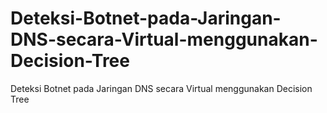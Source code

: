 # Deteksi-Botnet-pada-Jaringan-DNS-secara-Virtual-menggunakan-Decision-Tree
Deteksi Botnet pada Jaringan DNS secara Virtual menggunakan Decision Tree
